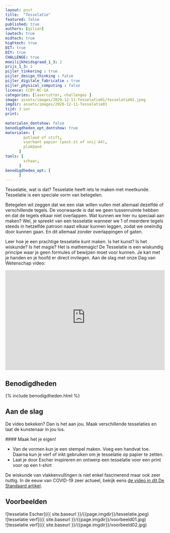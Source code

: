 ```yaml
---
layout: post
title:  "Tesselatie"
featured: false
published: true
authors: [gilian]
lowtech: true
midtech: true
hightech: true
DIT: true
DIY: true
CHALLENGE: true
moeilijkheidsgraad_1_3: 2
prijs_1_3: 1
pijler_tinkering : true
pijler_design_thinking : false
pijler_digitale_fabricatie : true
pijler_physical_computing : false
licence: CCBY-NC-SA 
categories: [lasercutter, challenges ]
image: assets/images/2020-12-11-Tesselatie01/tesselatie02.jpeg
imgdir: assets/images/2020-12-11-Tesselatie01
tijd: 3 uur
print:
    
materialen_dontshow: false
benodigdheden_opt_dontshow: true
materialen: [
        potlood of stift,
        vierkant papier (post-it of snij A4),
        plakband
      ]
tools: [
        schaar,
      ]
benodigdheden_opt: [
      ]
---
```

Tesselatie, wat is dat? 
Tesselatie heeft iets te maken met meetkunde. Tesselatie is een speciale vorm van betegelen. 

Betegelen wil zeggen dat we een vlak willen vullen met allemaal dezelfde of verschillende tegels. De voorwaarde is dat we geen tussenruimte hebben en dat de tegels elkaar niet overlappen.
Wat kunnen we hier nu speciaal aan maken? Wel, je spreekt van een tesselatie wanneer we 1 of meerdere tegels steeds in hetzelfde patroon naast elkaar kunnen leggen, zodat we oneindig door kunnen gaan. En dit allemaal zonder overlappingen of gaten.

Leer hoe je een prachtige tesselatie kunt maken. Is het kunst? Is het wiskunde? Is het magie? Het is mathemagic! De Tesselatie is een wiskundig principe waar je geen formules of bewijzen moet voor kunnen. Je kan met je handen en je hoofd er direct invliegen. Aan de slag met onze Dag van Wetenschap video:

<p><iframe style="width:100%;" height="315" src="https://www.youtube-nocookie.com/embed/kE4ufE5zI0g?rel=0&amp;showinfo=0" frameborder="0" allowfullscreen></iframe></p>


## Benodigdheden

{% include benodigdheden.html %}

## Aan de slag

De video bekeken? Dan is het aan jou. Maak verschillende tesselaties en laat de kunstenaar in jou los.

<div class="border_boxmaakbib01_img" markdown="1">
#### Maak het je eigen!

* Van de vormen kun je een stempel maken. Voeg een handvat toe. Daarna kun je verf of inkt gebruiken om je tesselatie op papier te zetten.
* Laat je door Escher inspireren en ontwerp een tesselatie voor een print voor op een t-shirt
</div>

De wiskunde van vlakkenvullingen is niet enkel fascinerend maar ook zeer nuttig. 
In de eeuw van COVID-19 zeer actueel, bekijk eens [de video in dit De Standaard artikel](https://www.standaard.be/cnt/dmf20200719_97522079).

## Voorbeelden

![tesselatie Escher]({{ site.baseurl }}/{{page.imgdir}}/tesselatie.jpeg)  
![tesselatie verf]({{ site.baseurl }}/{{page.imgdir}}/voorbeeld01.jpg)  
![tesselatie verf]({{ site.baseurl }}/{{page.imgdir}}/voorbeeld02.jpg)    